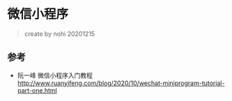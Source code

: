 # 微信小程序

> create by nohi 20201215



## 参考

* 阮一峰 微信小程序入门教程 http://www.ruanyifeng.com/blog/2020/10/wechat-miniprogram-tutorial-part-one.html

